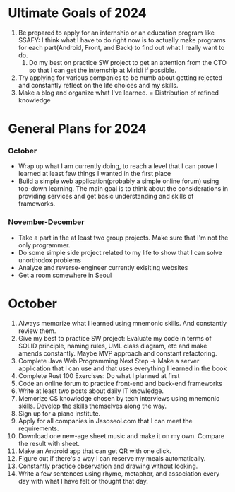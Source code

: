 # Ultimate Goals of 2024
1. Be prepared to apply for an internship or an education program like SSAFY: I think what I have to do right now is to actually make programs for each part(Android, Front, and Back) to find out what I really want to do.
   1. Do my best on practice SW project to get an attention from the CTO so that I can get the internship at Miridi if possible.
3. Try applying for various companies to be numb about getting rejected and constantly reflect on the life choices and my skills.
4. Make a blog and organize what I've learned. = Distribution of refined knowledge

# General Plans for 2024
### October
- Wrap up what I am currently doing, to reach a level that I can prove I learned at least few things I wanted in the first place
- Build a simple web application(probably a simple online forum) using top-down learning. The main goal is to think about the considerations in providing services and get basic understanding and skills of frameworks.
  
### November-December
- Take a part in the at least two group projects. Make sure that I'm not the only programmer.
- Do some simple side project related to my life to show that I can solve unorthodox problems
- Analyze and reverse-engineer currently exisiting websites
- Get a room somewhere in Seoul

# October
1. Always memorize what I learned using mnemonic skills. And constantly review them.
2. Give my best to practice SW project: Evaluate my code in terms of SOLID principle, naming rules, UML class diagram, etc and make amends constantly. Maybe MVP approach and constant refactoring.
3. Complete Java Web Programming Next Step -> Make a server application that I can use and that uses everything I learned in the book
4. Complete Rust 100 Exercises: Do what I planned at first
5. Code an online forum to practice front-end and back-end frameworks
6. Write at least two posts about daily IT knowledge.
7. Memorize CS knowledge chosen by tech interviews using mnemonic skills. Develop the skills themselves along the way.
8. Sign up for a piano institute.
9. Apply for all companies in Jasoseol.com that I can meet the requirements.
10. Download one new-age sheet music and make it on my own. Compare the result with sheet.
11. Make an Android app that can get QR with one click.
12. Figure out if there's a way I can reserve my meals automatically.
13. Constantly practice observation and drawing without looking.
14. Write a few sentences using rhyme, metaphor, and association every day with what I have felt or thought that day.

<!-- # 2nd Round(9.19-9.30)
I don't think I am ready to apply for the jobs. Especially, in terms of what only I can do. But I could write cover letters and get feedback or give feedback on my own. Experience is the most important anyway.  
I've heard from one HR person and one PM that big companies want applicants with one specialty and overall ability to learn new things. But startups and IT companies want proficiency in specific skills(e.g. frameworks(React, Spring, ...), cloud structure, docker/kubernetes) and vast knowledge about the infrastructure. So to get into IT companies, more experience like internship seems necessary.

## Primary Goals
1. Try to make clear whom I want to be.
1. Mnemonic skill practices & application: The goal is to practice basic skills of mnemonic skills so that I can easily apply them later.
3. Complete rust 100 exercises
   - First, complete the whole exercises using notes as a memory and storage. Focus on the thought process to define problems and on retrieving.
   - When done, make a systematic knowledge structure, focusing on key concepts, out of what I've learned so far.
   - Convert it into images and memorize using mnemonics.
   - Do the exercises from the beginning to improve the images.
4. Come up with a solid plan for job application
   - First, I am going to visit the library to gather information about what kind of skills are essential in programmers in all fields and SWE job application strategies.
   - I also have Youtube lectures on job application strategies.
   - Then I will build a model that incorporates everything I know about job application and IT companies. Be sure to ask why and verify the every decisions in this stage.
   - Finally, I will narrow down the companies I want to apply for. So that I can focus on certain traits to appeal to them.
6. Make core habits that should last for a long time
   1. Try to spend as much time as possible on goal-oriented activities
   2. Make concrete goals to prove that I learned or I did and plans to guarantee acheiving the goals + Plan-Do-Feedback cycle
   3. Think thoroughly to recall/remember. Do not blindly memorize/remember.
8. Continue studying Java web programming next step
9. Learning by Teaching Experience (LTE)

## Reflections
1. Try to make clear whom I want to be
   - A musician
   - A visual thinker(painting, calligraphy, design)
   - A good SW engineer
1. Mnemonic skill practices & application: The goal is to practice basic skills of mnemonic skills so that I can easily apply them later
   - I don't think practicing skills themselves align with directness.
1. Complete rust 100 exercises
   - ~7.9, 13 left -> probably about 10 hours more
1. Come up with a solid plan for job applications
   - I am currently reading the books about being a programmer. What I have felt so far are:
      1. It is always more efficient to study with other students, or real programmers if possible.
      1. Good feedback is all you need to learn.
      1. Always show who you are and what you do to get feedback.
      1. Top-down learning is necessary as I can't learn everything and feedback is only possible that way.
   - I didn't and won't watch the Youtube lectures as the general jobs are different from programming jobs.
   - Instead, I will ask for some advice from Miridi CTO, other programmers in field by sending cold mails, and developer community members.
   - Overall, I'm going to make a portfolio to show that I have basic skills and understanding of the frameworks.
1. Make core habits that should last for a long time.
   1. Try to spend as much time as possible on goal-oriented activities.
      - I failed so hard at spending time efficiently. I wasted too much time on playing games and watching videos. Probably I'm avoiding the reality to feel less unimportant. -> Just focus on completing daily goals. Think no more.
   2. Make concrete goals to prove that I learned or I did and plans to guarantee acheiving the goals + Plan-Do-Feedback cycle
      - My goals and thought process are being more specific. But it seems not to prove that I've learned. -> ★ Try dividing learning goals and performance goals, and specify them both. Especially, be conservative about proofs of understanding.
      - However, still skipping giving feedback and reflecting. -> ★ Extract feedback sessions alone and plan them specifically.
   3. Think thoroughly to recall/remember. Do not blindly memorize/remember.
      - Thinking but not really thorougly. Probably because I am focusing on completing the tasks rather than learning and remembering. -> ★ Going to try thinking based reading and life.
1. Continue studying Java web programming next step
   - Have been avoiding it since I didn't want to learn more about JSP.
1. Learning by Teaching Experience (LTE)
   - He is not serious about learning and life in general. Instead, he likes sports and making jokes. Maybe I can learn those kinds of things from him. -> ★ Get some feedback about how my usual talking feels like. ★ Ask questions about how they interact, the lines, and try to act in those ways. ★ Also, find something that we can do together such as running, squash, or something rather than just sitting there and talk.
   - I am not explaining so well about Korean expressions. Because it really depends on the contexts. -> ★ Ask for more specific situations, or be in a situation together.
   - His Korean pronunciation is not so good that I can't understand his words. I should give some feedback.
   - I'm learning some dude languages: dabble, chill, fire, dialed in, cooked.

# 1st Round(9.10-9.18)
I can't properly control my time and environments due to the long holidays. So I am not going to do the things that require constant reviews and no distractions.
1. Complete Rust 100 Exercises:  
   - At first, just try to solve problems on my own, referring to the materials.
   - Next make systematic, intuitive images to think with.
   - Then do it over to develop the images. Make review problems or sessions and add them in Anki.

3. Try to Make Core Habits
   1. Active observing and listening = No zoning out and mindless repetition: For now, focus on short-term memory capability.  
      - When I have to just sit there, observe what are before me and try to recall them with my eyes closed. Repeat till I can.  
      - When listening, make what I hear into mental images and try to hold them in my mind.
   2. Plan-Do-Feedback cycle: With Rust exercises.
4. Read 《The Organized Mind》 in A Top-Down Way:  
   - Write a review or an argument regarding the core contents. Apply the evaluation based approach.
-->
